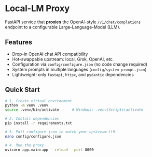 # Local-LM Proxy

FastAPI service that **proxies** the OpenAI-style `/v1/chat/completions`
endpoint to a configurable Large-Language-Model (LLM).

## Features
* Drop-in OpenAI chat API compatibility  
* Hot-swappable upstream: local, Grok, OpenAI, etc.  
* Configuration via `config/configure.json` (no code change required)  
* System prompts in multiple languages (`config/system-prompt.json`)  
* Lightweight: only `fastapi`, `httpx`, and `pydantic` dependencies  

## Quick Start

```bash
# 1. Create virtual environment
python -m venv .venv
source .venv/bin/activate      # Windows: .venv\Scripts\activate

# 2. Install dependencies
pip install -r requirements.txt

# 3. Edit configure.json to match your upstream LLM
nano config/configure.json

# 4. Run the proxy
uvicorn app.main:app --reload --port 8000
